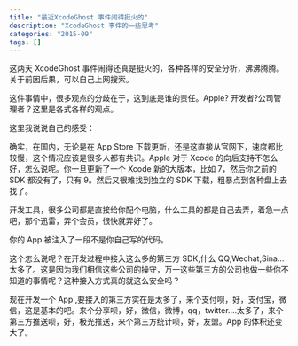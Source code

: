 ```yaml
---
title: "最近XcodeGhost 事件闹得挺火的"
description: "XcodeGhost 事件的一些思考"
categories: "2015-09"
tags: []
---
```



这两天 XcodeGhost 事件闹得还真是挺火的，各种各样的安全分析，沸沸腾腾。关于前因后果，可以自己上网搜索。

这件事情中，很多观点的分歧在于，这到底是谁的责任。Apple? 开发者?公司管理者？这里是各式各样的观点。

这里我说说自己的感受：

确实，在国内，无论是在 App Store 下载更新，还是这直接从官网下，速度都比较慢，这个情况应该是很多人都有共识。Apple 对于 Xcode 的向后支持不怎么好，怎么说呢。你一旦更新了一个 Xcode 新的大版本，比如 7，然后你之前的 SDK 都没有了，只有 9。然后又很难找到独立的 SDK 下载，粗暴点到各种盘上去找了。

开发工具，很多公司都是直接给你配个电脑，什么工具的都是自己去弄，着急一点吧，那个迅雷，弄个会员，很快就弄好了。

你的 App 被注入了一段不是你自己写的代码。

这个怎么说呢？在开发过程中接入这么多的第三方 SDK,什么 QQ,Wechat,Sina...太多了。这是因为我们相信这些公司的操守，万一这些第三方的公司也做一些你不知道的事情呢？这种接入方式真的就这么安全吗？

现在开发一个 App ,要接入的第三方实在是太多了，来个支付呗，好，支付宝，微信，这是基本的吧。来个分享呗，好，微信，微博，qq，twitter....太多了，来个第三方推送呗，好，极光推送，来个第三方统计呗，好，友盟。App 的体积还变大了。